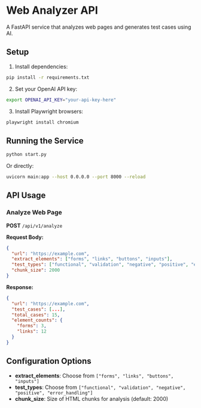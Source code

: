 # Web Analyzer API

A FastAPI service that analyzes web pages and generates test cases using AI.

## Setup

1. Install dependencies:
```bash
pip install -r requirements.txt
```

2. Set your OpenAI API key:
```bash
export OPENAI_API_KEY="your-api-key-here"
```

3. Install Playwright browsers:
```bash
playwright install chromium
```

## Running the Service

```bash
python start.py
```

Or directly:
```bash
uvicorn main:app --host 0.0.0.0 --port 8000 --reload
```

## API Usage

### Analyze Web Page

**POST** `/api/v1/analyze`

**Request Body:**
```json
{
  "url": "https://example.com",
  "extract_elements": ["forms", "links", "buttons", "inputs"],
  "test_types": ["functional", "validation", "negative", "positive", "error_handling"],
  "chunk_size": 2000
}
```

**Response:**
```json
{
  "url": "https://example.com",
  "test_cases": [...],
  "total_cases": 15,
  "element_counts": {
    "forms": 3,
    "links": 12
  }
}
```

## Configuration Options

- **extract_elements**: Choose from `["forms", "links", "buttons", "inputs"]`
- **test_types**: Choose from `["functional", "validation", "negative", "positive", "error_handling"]`
- **chunk_size**: Size of HTML chunks for analysis (default: 2000)
